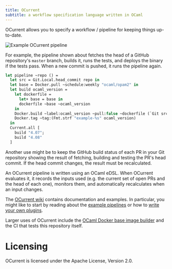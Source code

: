 ```yaml
---
title: OCurrent
subtitle: a workflow specification language written in OCaml
---
```


OCurrent allows you to specify a workflow / pipeline for keeping things
up-to-date.

![Example OCurrent pipeline](./pipeline.svg)

For example, the pipeline shown about fetches the head of a GitHub repository's
`master` branch, builds it, runs the tests, and deploys the binary if the tests
pass. When a new commit is pushed, it runs the pipeline again.

```ocaml
let pipeline ~repo () =
  let src = Git.Local.head_commit repo in
  let base = Docker.pull ~schedule:weekly "ocaml/opam2" in
  let build ocaml_version =
    let dockerfile =
      let+ base = base in
      dockerfile ~base ~ocaml_version
    in
    Docker.build ~label:ocaml_version ~pull:false ~dockerfile (`Git src) |>
    Docker.tag ~tag:(Fmt.strf "example-%s" ocaml_version)
  in
  Current.all [
    build "4.07";
    build "4.08"
  ]
```

Another use might be to keep the GitHub build status of each PR in your Git
repository showing the result of fetching, building and testing the PR's head
commit. If the head commit changes, the result must be recalculated.

An OCurrent pipeline is written using an OCaml eDSL. When OCurrent evaluates it,
it records the inputs used (e.g. the current set of open PRs and the head of
each one), monitors them, and automatically recalculates when an input changes.

The [OCurrent wiki] contains documentation and examples. In particular, you
might like to start by reading about the [example pipelines] or how to [write
your own plugins][writing-plugins].

Larger uses of OCurrent include the [OCaml Docker base image
builder][docker-base-images] and the CI that tests this repository itself.

# Licensing

OCurrent is licensed under the Apache License, Version 2.0.

[docker-base-images]: https://github.com/ocaml-ci/docker-base-images
[writing-plugins]: https://github.com/ocaml-ci/ocurrent/wiki/Writing-plugins
[example pipelines]: https://github.com/ocaml-ci/ocurrent/wiki/Example-pipelines
[ocurrent wiki]: https://github.com/ocaml-ci/ocurrent/wiki
[license]: ./LICENSE
